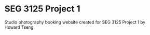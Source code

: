 # SEG 3125 Project 1
Studio photography booking website created for SEG 3125 Project 1 by Howard Tseng
